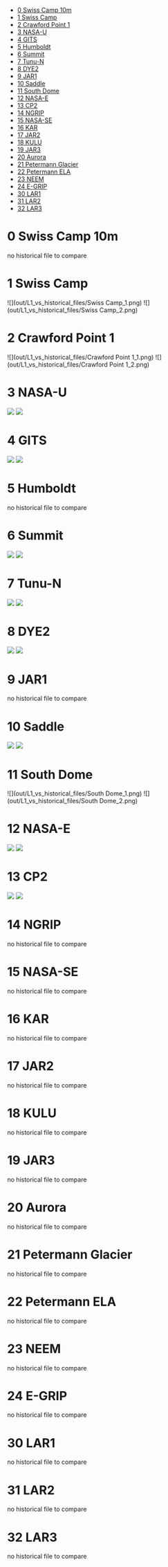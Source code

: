 * [0 Swiss Camp 10m](#s1)
* [1 Swiss Camp](#s2)
* [2 Crawford Point 1](#s3)
* [3 NASA-U](#s4)
* [4 GITS](#s5)
* [5 Humboldt](#s6)
* [6 Summit](#s7)
* [7 Tunu-N](#s8)
* [8 DYE2](#s9)
* [9 JAR1](#s10)
* [10 Saddle](#s11)
* [11 South Dome](#s12)
* [12 NASA-E](#s13)
* [13 CP2](#s14)
* [14 NGRIP](#s15)
* [15 NASA-SE](#s16)
* [16 KAR](#s17)
* [17  JAR2](#s18)
* [18  KULU](#s19)
* [19  JAR3](#s20)
* [20  Aurora](#s21)
* [21  Petermann Glacier](#s22)
* [22  Petermann ELA](#s23)
* [23  NEEM](#s24)
* [24  E-GRIP](#s25)
* [30  LAR1](#s26)
* [31  LAR2](#s27)
* [32  LAR3](#s28)

# <a id='s1' />0 Swiss Camp 10m
no historical file to compare
# <a id='s2' />1 Swiss Camp
![](out/L1_vs_historical_files/Swiss Camp_1.png)
![](out/L1_vs_historical_files/Swiss Camp_2.png)
# <a id='s3' />2 Crawford Point 1
![](out/L1_vs_historical_files/Crawford Point 1_1.png)
![](out/L1_vs_historical_files/Crawford Point 1_2.png)
# <a id='s4' />3 NASA-U
![](out/L1_vs_historical_files/NASA-U_1.png)
![](out/L1_vs_historical_files/NASA-U_2.png)
# <a id='s5' />4 GITS
![](out/L1_vs_historical_files/GITS_1.png)
![](out/L1_vs_historical_files/GITS_2.png)
# <a id='s6' />5 Humboldt
no historical file to compare
# <a id='s7' />6 Summit
![](out/L1_vs_historical_files/Summit_1.png)
![](out/L1_vs_historical_files/Summit_2.png)
# <a id='s8' />7 Tunu-N
![](out/L1_vs_historical_files/Tunu-N_1.png)
![](out/L1_vs_historical_files/Tunu-N_2.png)
# <a id='s9' />8 DYE2
![](out/L1_vs_historical_files/DYE2_1.png)
![](out/L1_vs_historical_files/DYE2_2.png)
# <a id='s10' />9 JAR1
no historical file to compare
# <a id='s11' />10 Saddle
![](out/L1_vs_historical_files/Saddle_1.png)
![](out/L1_vs_historical_files/Saddle_2.png)
# <a id='s12' />11 South Dome
![](out/L1_vs_historical_files/South Dome_1.png)
![](out/L1_vs_historical_files/South Dome_2.png)
# <a id='s13' />12 NASA-E
![](out/L1_vs_historical_files/NASA-E_1.png)
![](out/L1_vs_historical_files/NASA-E_2.png)
# <a id='s14' />13 CP2
![](out/L1_vs_historical_files/CP2_1.png)
![](out/L1_vs_historical_files/CP2_2.png)
# <a id='s15' />14 NGRIP
no historical file to compare
# <a id='s16' />15 NASA-SE
no historical file to compare
# <a id='s17' />16 KAR
no historical file to compare
# <a id='s18' />17  JAR2
no historical file to compare
# <a id='s19' />18  KULU
no historical file to compare
# <a id='s20' />19  JAR3
no historical file to compare
# <a id='s21' />20  Aurora
no historical file to compare
# <a id='s22' />21  Petermann Glacier
no historical file to compare
# <a id='s23' />22  Petermann ELA
no historical file to compare
# <a id='s24' />23  NEEM
no historical file to compare
# <a id='s25' />24  E-GRIP
no historical file to compare
# <a id='s26' />30  LAR1
no historical file to compare
# <a id='s27' />31  LAR2
no historical file to compare
# <a id='s28' />32  LAR3
no historical file to compare